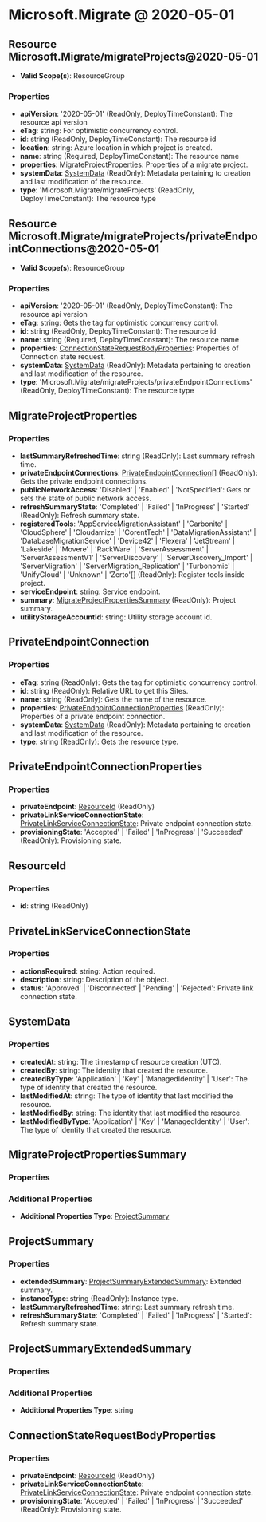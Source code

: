 # Microsoft.Migrate @ 2020-05-01

## Resource Microsoft.Migrate/migrateProjects@2020-05-01
* **Valid Scope(s)**: ResourceGroup
### Properties
* **apiVersion**: '2020-05-01' (ReadOnly, DeployTimeConstant): The resource api version
* **eTag**: string: For optimistic concurrency control.
* **id**: string (ReadOnly, DeployTimeConstant): The resource id
* **location**: string: Azure location in which project is created.
* **name**: string (Required, DeployTimeConstant): The resource name
* **properties**: [MigrateProjectProperties](#migrateprojectproperties): Properties of a migrate project.
* **systemData**: [SystemData](#systemdata) (ReadOnly): Metadata pertaining to creation and last modification of the resource.
* **type**: 'Microsoft.Migrate/migrateProjects' (ReadOnly, DeployTimeConstant): The resource type

## Resource Microsoft.Migrate/migrateProjects/privateEndpointConnections@2020-05-01
* **Valid Scope(s)**: ResourceGroup
### Properties
* **apiVersion**: '2020-05-01' (ReadOnly, DeployTimeConstant): The resource api version
* **eTag**: string: Gets the tag for optimistic concurrency control.
* **id**: string (ReadOnly, DeployTimeConstant): The resource id
* **name**: string (Required, DeployTimeConstant): The resource name
* **properties**: [ConnectionStateRequestBodyProperties](#connectionstaterequestbodyproperties): Properties of Connection state request.
* **systemData**: [SystemData](#systemdata) (ReadOnly): Metadata pertaining to creation and last modification of the resource.
* **type**: 'Microsoft.Migrate/migrateProjects/privateEndpointConnections' (ReadOnly, DeployTimeConstant): The resource type

## MigrateProjectProperties
### Properties
* **lastSummaryRefreshedTime**: string (ReadOnly): Last summary refresh time.
* **privateEndpointConnections**: [PrivateEndpointConnection](#privateendpointconnection)[] (ReadOnly): Gets the private endpoint connections.
* **publicNetworkAccess**: 'Disabled' | 'Enabled' | 'NotSpecified': Gets or sets the state of public network access.
* **refreshSummaryState**: 'Completed' | 'Failed' | 'InProgress' | 'Started' (ReadOnly): Refresh summary state.
* **registeredTools**: 'AppServiceMigrationAssistant' | 'Carbonite' | 'CloudSphere' | 'Cloudamize' | 'CorentTech' | 'DataMigrationAssistant' | 'DatabaseMigrationService' | 'Device42' | 'Flexera' | 'JetStream' | 'Lakeside' | 'Movere' | 'RackWare' | 'ServerAssessment' | 'ServerAssessmentV1' | 'ServerDiscovery' | 'ServerDiscovery_Import' | 'ServerMigration' | 'ServerMigration_Replication' | 'Turbonomic' | 'UnifyCloud' | 'Unknown' | 'Zerto'[] (ReadOnly): Register tools inside project.
* **serviceEndpoint**: string: Service endpoint.
* **summary**: [MigrateProjectPropertiesSummary](#migrateprojectpropertiessummary) (ReadOnly): Project summary.
* **utilityStorageAccountId**: string: Utility storage account id.

## PrivateEndpointConnection
### Properties
* **eTag**: string (ReadOnly): Gets the tag for optimistic concurrency control.
* **id**: string (ReadOnly): Relative URL to get this Sites.
* **name**: string (ReadOnly): Gets the name of the resource.
* **properties**: [PrivateEndpointConnectionProperties](#privateendpointconnectionproperties) (ReadOnly): Properties of a private endpoint connection.
* **systemData**: [SystemData](#systemdata) (ReadOnly): Metadata pertaining to creation and last modification of the resource.
* **type**: string (ReadOnly): Gets the resource type.

## PrivateEndpointConnectionProperties
### Properties
* **privateEndpoint**: [ResourceId](#resourceid) (ReadOnly)
* **privateLinkServiceConnectionState**: [PrivateLinkServiceConnectionState](#privatelinkserviceconnectionstate): Private endpoint connection state.
* **provisioningState**: 'Accepted' | 'Failed' | 'InProgress' | 'Succeeded' (ReadOnly): Provisioning state.

## ResourceId
### Properties
* **id**: string (ReadOnly)

## PrivateLinkServiceConnectionState
### Properties
* **actionsRequired**: string: Action required.
* **description**: string: Description of the object.
* **status**: 'Approved' | 'Disconnected' | 'Pending' | 'Rejected': Private link connection state.

## SystemData
### Properties
* **createdAt**: string: The timestamp of resource creation (UTC).
* **createdBy**: string: The identity that created the resource.
* **createdByType**: 'Application' | 'Key' | 'ManagedIdentity' | 'User': The type of identity that created the resource.
* **lastModifiedAt**: string: The type of identity that last modified the resource.
* **lastModifiedBy**: string: The identity that last modified the resource.
* **lastModifiedByType**: 'Application' | 'Key' | 'ManagedIdentity' | 'User': The type of identity that created the resource.

## MigrateProjectPropertiesSummary
### Properties
### Additional Properties
* **Additional Properties Type**: [ProjectSummary](#projectsummary)

## ProjectSummary
### Properties
* **extendedSummary**: [ProjectSummaryExtendedSummary](#projectsummaryextendedsummary): Extended summary.
* **instanceType**: string (ReadOnly): Instance type.
* **lastSummaryRefreshedTime**: string: Last summary refresh time.
* **refreshSummaryState**: 'Completed' | 'Failed' | 'InProgress' | 'Started': Refresh summary state.

## ProjectSummaryExtendedSummary
### Properties
### Additional Properties
* **Additional Properties Type**: string

## ConnectionStateRequestBodyProperties
### Properties
* **privateEndpoint**: [ResourceId](#resourceid) (ReadOnly)
* **privateLinkServiceConnectionState**: [PrivateLinkServiceConnectionState](#privatelinkserviceconnectionstate): Private endpoint connection state.
* **provisioningState**: 'Accepted' | 'Failed' | 'InProgress' | 'Succeeded' (ReadOnly): Provisioning state.

